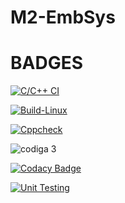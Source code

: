 # M2-EmbSys
# BADGES
[![C/C++ CI](https://github.com/SudheeraDasari/M2-EmbSys/actions/workflows/c-cpp.yml/badge.svg)](https://github.com/SudheeraDasari/M2-EmbSys/actions/workflows/c-cpp.yml)

[![Build-Linux](https://github.com/SudheeraDasari/M2-EmbSys/actions/workflows/Build-Linux.yml/badge.svg)](https://github.com/SudheeraDasari/M2-EmbSys/actions/workflows/Build-Linux.yml)

[![Cppcheck](https://github.com/SudheeraDasari/M2-EmbSys/actions/workflows/cpp-check.yml/badge.svg)](https://github.com/SudheeraDasari/M2-EmbSys/actions/workflows/cpp-check.yml)

![codiga 3](https://api.codiga.io/project/31620/status/svg)

[![Codacy Badge](https://app.codacy.com/project/badge/Grade/04b523a8ce6a4011814b739cc9042741)](https://www.codacy.com/gh/SudheeraDasari/M2-EmbSys/dashboard?utm_source=github.com&amp;utm_medium=referral&amp;utm_content=SudheeraDasari/M2-EmbSys&amp;utm_campaign=Badge_Grade)

[![Unit Testing](https://github.com/SudheeraDasari/M2-EmbSys/actions/workflows/Unity.yml/badge.svg)](https://github.com/SudheeraDasari/M2-EmbSys/actions/workflows/Unity.yml)

